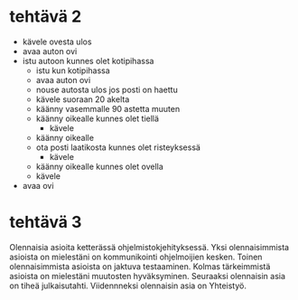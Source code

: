 # tehtävä 2

* kävele ovesta ulos
* avaa auton ovi
* istu autoon
kunnes olet kotipihassa
    * istu
 kun kotipihassa   
    * avaa auton ovi
    * nouse autosta ulos
jos posti on haettu
    * kävele suoraan 20 akelta
    * käänny vasemmalle 90 astetta
muuten
    * käänny oikealle
    kunnes olet tiellä
        * kävele
    * käänny oikealle
    * ota posti laatikosta
    kunnes olet risteyksessä
        * kävele
    * käänny oikealle
kunnes olet ovella
    * kävele
* avaa ovi


# tehtävä 3

 Olennaisia asioita ketterässä ohjelmistokjehityksessä.
    Yksi olennaisimmista asioista on mielestäni on kommunikointi ohjelmoijien kesken.
    Toinen olennaisimmista asioista on jaktuva testaaminen.
    Kolmas tärkeimmistä asioista on mielestäni muutosten hyväksyminen.
    Seuraaksi olennaisin asia on tiheä julkaisutahti.
    Viidennneksi olennaisin asia on Yhteistyö.